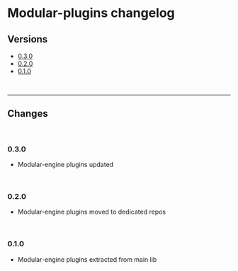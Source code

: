 # Modular-plugins changelog

## Versions

- [0.3.0](#030)
- [0.2.0](#020)
- [0.1.0](#010)

<br>

---

## Changes

<br>

### 0.3.0

- Modular-engine plugins updated

<br>

### 0.2.0

- Modular-engine plugins moved to dedicated repos

<br>

### 0.1.0

- Modular-engine plugins extracted from main lib
